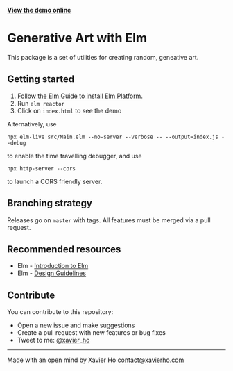 [**View the demo online**](https://spaxe.github.io/elm-generative/)

# Generative Art with Elm

This package is a set of utilities for creating random, geneative art.

## Getting started

1.  [Follow the Elm Guide to install Elm Platform](https://guide.elm-lang.org/install.html).
2.  Run `elm reactor`
3.  Click on `index.html` to see the demo

Alternatively, use

    npx elm-live src/Main.elm --no-server --verbose -- --output=index.js --debug

to enable the time travelling debugger, and use

    npx http-server --cors

to launch a CORS friendly server.

## Branching strategy

Releases go on `master` with tags. All features must be merged via a pull request.

## Recommended resources

- Elm - [Introduction to Elm](https://guide.elm-lang.org/)
- Elm - [Design Guidelines](http://package.elm-lang.org/help/design-guidelines)

## Contribute

You can contribute to this repository:

- Open a new issue and make suggestions
- Create a pull request with new features or bug fixes
- Tweet to me: [@xavier_ho](https://twitter.com/xavier_ho)

---

Made with an open mind by Xavier Ho <contact@xavierho.com>
